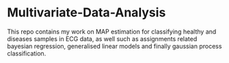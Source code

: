 # Multivariate-Data-Analysis
 This repo contains my work on MAP estimation for classifying healthy and diseases samples in ECG data, as well such as assignments related bayesian regression, generalised linear models and finally gaussian process classification.
